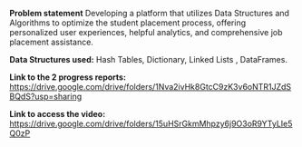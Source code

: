**Problem statement**
   Developing a platform that utilizes Data Structures and Algorithms to optimize the student placement process, offering personalized user experiences, helpful analytics, and comprehensive job placement assistance. 
   
**Data Structures used:**
  Hash Tables, Dictionary, Linked Lists , DataFrames.
  
**Link to the 2 progress reports:**
  https://drive.google.com/drive/folders/1Nva2ivHk8GtcC9zK3v6oNTR1JZdSBQdS?usp=sharing
  
**Link to access the video:**
  https://drive.google.com/drive/folders/15uHSrGkmMhpzy6j9O3oR9YTyLIe5Q0zP
